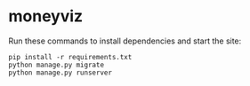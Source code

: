 # moneyviz

Run these commands to install dependencies and start the site:
```
pip install -r requirements.txt
python manage.py migrate
python manage.py runserver
```
